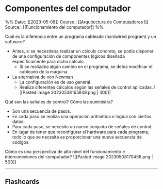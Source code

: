# Componentes del computador

%%
Date:: [[2023-05-08]]
Course:: [[Arquitectura de Computadores I]]
Source:: [[Funcionamiento del computador]]
%%

Cuál es la diferencia entre un programa cableado (hardwired program) y un software?
- Antes, si se necesitaba realizar un cálculo concreto, se podía disponer de una configuración de componentes lógicos diseñada específicamente para dicho cálculo.
	- Si se realizaba algún cambio en el programa, se debía modificar el cableado de la máquina.
- La alternativa de von Newman
	- La configuración es de uso general.
	- Realiza diferentes cálculos según las señales de control aplicadas.
		![[Pasted image 20230508165849.png | 400]]


Qué son las señales de control? Cómo las suministra?
- Son una secuencia de pasos.
- En cada paso se realiza una operación aritmética o lógica con ciertos datos.
- Para cada paso, se necesita un nuevo conjunto de señales de control. 
- En lugar de tener que reconfigurar el hardware para cada programa, todo lo que se necesita es proporcionar una nueva secuencia de códigos.


Cómo es una perspectiva de alto nivel del funcionamiento e interconexiones del computador?
![[Pasted image 20230508170458.png | 500]]

___
## Flashcards